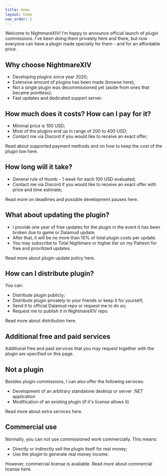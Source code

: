 ```yaml
---
title: Home
layout: home
nav_order: 1
---
```

Welcome to NightmareXIV! I'm happy to announce official launch of plugin commissions. I've been doing them privately here and there, but now everyone can have a plugin made specially for them - and for an affordable price. 

## Why choose NightmareXIV
- Developing plugins since year 2020;
- Extensive amount of plugins has been made (browse here);
- Not a single plugin was decommissioned yet (aside from ones that became pointless);
- Fast updates and dedicated support server.

## How much does it costs? How can I pay for it?
- Minimal price is 100 USD;
- Most of the plugins end up in range of 200 to 400 USD;
- Contact me via Discord if you would like to receive an exact offer;

Read about supported payment methods and on how to keep the cost of the plugin low here.

## How long will it take?
- General rule of thumb - 1 week for each 100 USD evaluated;
- Contact me via Discord if you would like to receive an exact offer with price and time estimate;

Read more on deadlines and possible development pauses here.

## What about updating the plugin? 
- I provide one year of free updates for the plugin in the event it has been broken due to game or Dalamud update. 
- After that, it will be no more than 10% of total plugin costs per update. 
- You may subscribe to Total Nightmare or higher tier on my Patreon for free and prioritized updates.

Read more about plugin update policy here.

## How can I distribute plugin?
You can:
- Distribute plugin publicly;
- Distribute plugin privately to your friends or keep it for yourself;
- Send it to official Dalamud repo or request me to do so;
- Request me to publish it in NightmareXIV repo.

Read more about distribution here.

## Additional free and paid services
Additional free and paid services that you may request together with the plugin are specified on this page. 

## Not a plugin
Besides plugin commissions, I can also offer the following services:
- Development of an arbitrary standalone desktop or server .NET application
- Modification of an existing plugin (if it's license allows it)

Read more about extra services here.

## Commercial use
Normally, you can not use commissioned work commercially. This means:
- Directly or indirectly sell the plugin itself for real money;
- Use the plugin to generate real money income.

However, commercial license is available. Read more about commercial license here.